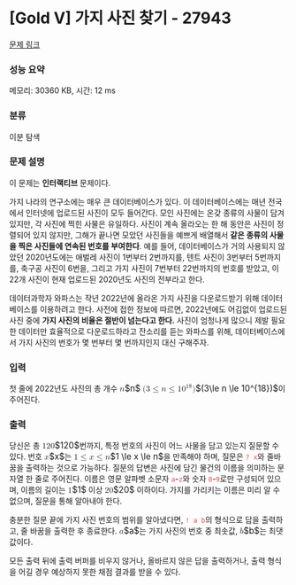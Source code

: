 # [Gold V] 가지 사진 찾기 - 27943 

[문제 링크](https://www.acmicpc.net/problem/27943) 

### 성능 요약

메모리: 30360 KB, 시간: 12 ms

### 분류

이분 탐색

### 문제 설명

<p>이 문제는 <strong>인터랙티브</strong> 문제이다.</p>

<p>가지 나라의 연구소에는 매우 큰 데이터베이스가 있다. 이 데이터베이스에는 매년 전국에서 인터넷에 업로드된 사진이 모두 들어간다. 모인 사진에는 온갖 종류의 사물이 담겨 있지만, 각 사진에 찍힌 사물은 유일하다. 사진이 계속 올라오는 한 해 동안은 사진이 정렬되어 있지 않지만, 그해가 끝나면 모았던 사진들을 예쁘게 배열해서 <strong>같은 종류의 사물을 찍은 사진들에 연속된 번호를 부여한다</strong>. 예를 들어, 데이터베이스가 거의 사용되지 않았던 2020년도에는 애벌레 사진이 1번부터 2번까지를, 텐트 사진이 3번부터 5번까지를, 축구공 사진이 6번을, 그리고 가지 사진이 7번부터 22번까지의 번호를 받았고, 이 22개 사진이 현재 업로드된 2020년도 사진의 전부라고 한다.</p>

<p>데이터과학자 와파스는 작년 2022년에 올라온 가지 사진을 다운로드받기 위해 데이터베이스를 이용하려고 한다. 사전에 접한 정보에 따르면, 2022년에도 어김없이 업로드된 사진 중에 <strong>가지 사진의 비율은 절반이 넘는다고 한다.</strong> 사진이 엄청나게 많으니 제발 필요한 데이터만 효율적으로 다운로드하라고 잔소리를 듣는 와파스를 위해, 데이터베이스에서 가지 사진의 번호가 몇 번부터 몇 번까지인지 대신 구해주자.</p>

### 입력 

 <p>첫 줄에 2022년도 사진의 총 개수 <mjx-container class="MathJax" jax="CHTML" style="font-size: 109%; position: relative;"><mjx-math class="MJX-TEX" aria-hidden="true"><mjx-mi class="mjx-i"><mjx-c class="mjx-c1D45B TEX-I"></mjx-c></mjx-mi></mjx-math><mjx-assistive-mml unselectable="on" display="inline"><math xmlns="http://www.w3.org/1998/Math/MathML"><mi>n</mi></math></mjx-assistive-mml><span aria-hidden="true" class="no-mathjax mjx-copytext">$n$</span></mjx-container> <mjx-container class="MathJax" jax="CHTML" style="font-size: 109%; position: relative;"><mjx-math class="MJX-TEX" aria-hidden="true"><mjx-mo class="mjx-n"><mjx-c class="mjx-c28"></mjx-c></mjx-mo><mjx-mn class="mjx-n"><mjx-c class="mjx-c33"></mjx-c></mjx-mn><mjx-mo class="mjx-n" space="4"><mjx-c class="mjx-c2264"></mjx-c></mjx-mo><mjx-mi class="mjx-i" space="4"><mjx-c class="mjx-c1D45B TEX-I"></mjx-c></mjx-mi><mjx-mo class="mjx-n" space="4"><mjx-c class="mjx-c2264"></mjx-c></mjx-mo><mjx-msup space="4"><mjx-mn class="mjx-n"><mjx-c class="mjx-c31"></mjx-c><mjx-c class="mjx-c30"></mjx-c></mjx-mn><mjx-script style="vertical-align: 0.393em;"><mjx-texatom size="s" texclass="ORD"><mjx-mn class="mjx-n"><mjx-c class="mjx-c31"></mjx-c><mjx-c class="mjx-c38"></mjx-c></mjx-mn></mjx-texatom></mjx-script></mjx-msup><mjx-mo class="mjx-n"><mjx-c class="mjx-c29"></mjx-c></mjx-mo></mjx-math><mjx-assistive-mml unselectable="on" display="inline"><math xmlns="http://www.w3.org/1998/Math/MathML"><mo stretchy="false">(</mo><mn>3</mn><mo>≤</mo><mi>n</mi><mo>≤</mo><msup><mn>10</mn><mrow data-mjx-texclass="ORD"><mn>18</mn></mrow></msup><mo stretchy="false">)</mo></math></mjx-assistive-mml><span aria-hidden="true" class="no-mathjax mjx-copytext">$(3\le n \le 10^{18})$</span></mjx-container>이 주어진다.</p>

### 출력 

 <p>당신은 총 <mjx-container class="MathJax" jax="CHTML" style="font-size: 109%; position: relative;"><mjx-math class="MJX-TEX" aria-hidden="true"><mjx-mn class="mjx-n"><mjx-c class="mjx-c31"></mjx-c><mjx-c class="mjx-c32"></mjx-c><mjx-c class="mjx-c30"></mjx-c></mjx-mn></mjx-math><mjx-assistive-mml unselectable="on" display="inline"><math xmlns="http://www.w3.org/1998/Math/MathML"><mn>120</mn></math></mjx-assistive-mml><span aria-hidden="true" class="no-mathjax mjx-copytext">$120$</span></mjx-container>번까지, 특정 번호의 사진이 어느 사물을 담고 있는지 질문할 수 있다. 번호 <mjx-container class="MathJax" jax="CHTML" style="font-size: 109%; position: relative;"><mjx-math class="MJX-TEX" aria-hidden="true"><mjx-mi class="mjx-i"><mjx-c class="mjx-c1D465 TEX-I"></mjx-c></mjx-mi></mjx-math><mjx-assistive-mml unselectable="on" display="inline"><math xmlns="http://www.w3.org/1998/Math/MathML"><mi>x</mi></math></mjx-assistive-mml><span aria-hidden="true" class="no-mathjax mjx-copytext">$x$</span></mjx-container>는 <mjx-container class="MathJax" jax="CHTML" style="font-size: 109%; position: relative;"><mjx-math class="MJX-TEX" aria-hidden="true"><mjx-mn class="mjx-n"><mjx-c class="mjx-c31"></mjx-c></mjx-mn><mjx-mo class="mjx-n" space="4"><mjx-c class="mjx-c2264"></mjx-c></mjx-mo><mjx-mi class="mjx-i" space="4"><mjx-c class="mjx-c1D465 TEX-I"></mjx-c></mjx-mi><mjx-mo class="mjx-n" space="4"><mjx-c class="mjx-c2264"></mjx-c></mjx-mo><mjx-mi class="mjx-i" space="4"><mjx-c class="mjx-c1D45B TEX-I"></mjx-c></mjx-mi></mjx-math><mjx-assistive-mml unselectable="on" display="inline"><math xmlns="http://www.w3.org/1998/Math/MathML"><mn>1</mn><mo>≤</mo><mi>x</mi><mo>≤</mo><mi>n</mi></math></mjx-assistive-mml><span aria-hidden="true" class="no-mathjax mjx-copytext">$1 \le x \le n$</span></mjx-container>을 만족해야 하며, 질문은 <span style="color:#e74c3c;"><code>? x</code></span>와 줄바꿈을 출력하는 것으로 가능하다. 질문의 답변은 사진에 담긴 물건의 이름을 의미하는 문자열 한 줄로 주어진다. 이름은 영문 알파벳 소문자 <span style="color:#e74c3c;"><code>a</code></span>-<span style="color:#e74c3c;"><code>z</code></span>와 숫자 <span style="color:#e74c3c;"><code>0</code></span>-<span style="color:#e74c3c;"><code>9</code></span>로만 구성되어 있으며, 이름의 길이는 <mjx-container class="MathJax" jax="CHTML" style="font-size: 109%; position: relative;"><mjx-math class="MJX-TEX" aria-hidden="true"><mjx-mn class="mjx-n"><mjx-c class="mjx-c31"></mjx-c></mjx-mn></mjx-math><mjx-assistive-mml unselectable="on" display="inline"><math xmlns="http://www.w3.org/1998/Math/MathML"><mn>1</mn></math></mjx-assistive-mml><span aria-hidden="true" class="no-mathjax mjx-copytext">$1$</span></mjx-container> 이상 <mjx-container class="MathJax" jax="CHTML" style="font-size: 109%; position: relative;"><mjx-math class="MJX-TEX" aria-hidden="true"><mjx-mn class="mjx-n"><mjx-c class="mjx-c32"></mjx-c><mjx-c class="mjx-c30"></mjx-c></mjx-mn></mjx-math><mjx-assistive-mml unselectable="on" display="inline"><math xmlns="http://www.w3.org/1998/Math/MathML"><mn>20</mn></math></mjx-assistive-mml><span aria-hidden="true" class="no-mathjax mjx-copytext">$20$</span></mjx-container> 이하이다. 가지를 가리키는 이름은 미리 알 수 없으며, 질문을 통해 알아내야 한다.</p>

<p>충분한 질문 끝에 가지 사진 번호의 범위를 알아냈다면, <span style="color:#e74c3c;"><code>! a b</code></span>의 형식으로 답을 출력하고, 줄 바꿈을 출력한 후 종료한다. <mjx-container class="MathJax" jax="CHTML" style="font-size: 109%; position: relative;"><mjx-math class="MJX-TEX" aria-hidden="true"><mjx-mi class="mjx-i"><mjx-c class="mjx-c1D44E TEX-I"></mjx-c></mjx-mi></mjx-math><mjx-assistive-mml unselectable="on" display="inline"><math xmlns="http://www.w3.org/1998/Math/MathML"><mi>a</mi></math></mjx-assistive-mml><span aria-hidden="true" class="no-mathjax mjx-copytext">$a$</span></mjx-container>는 가지 사진의 번호 중 최솟값, <mjx-container class="MathJax" jax="CHTML" style="font-size: 109%; position: relative;"><mjx-math class="MJX-TEX" aria-hidden="true"><mjx-mi class="mjx-i"><mjx-c class="mjx-c1D44F TEX-I"></mjx-c></mjx-mi></mjx-math><mjx-assistive-mml unselectable="on" display="inline"><math xmlns="http://www.w3.org/1998/Math/MathML"><mi>b</mi></math></mjx-assistive-mml><span aria-hidden="true" class="no-mathjax mjx-copytext">$b$</span></mjx-container>는 최댓값이다.</p>

<p>모든 출력 뒤에 출력 버퍼를 비우지 않거나, 올바르지 않은 답을 출력하거나, 출력 형식을 어길 경우 예상하지 못한 채점 결과를 받을 수 있다.</p>

